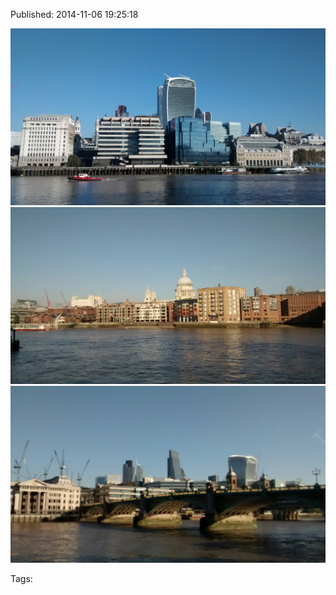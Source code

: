 


Published: 2014-11-06 19:25:18

![](101943850232-0.jpg)
![](101943850232-1.jpg)
![](101943850232-2.jpg)

Tags: 
